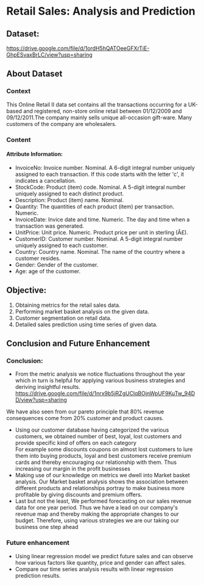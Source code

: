 # Retail Sales: Analysis and Prediction

## Dataset:
https://drive.google.com/file/d/1ordH5hQATOeeGFXrTiE-GhpESvaxBrLC/view?usp=sharing

## About Dataset
### Context
This Online Retail II data set contains all the transactions occurring for a UK-based and registered, non-store online retail between 01/12/2009 and 09/12/2011.The company mainly sells unique all-occasion gift-ware. Many customers of the company are wholesalers.

### Content
#### Attribute Information:

- InvoiceNo: Invoice number. Nominal. A 6-digit integral number uniquely assigned to each transaction. If this code starts with the letter 'c', it indicates a cancellation.
- StockCode: Product (item) code. Nominal. A 5-digit integral number uniquely assigned to each distinct product.
- Description: Product (item) name. Nominal.
- Quantity: The quantities of each product (item) per transaction. Numeric.
- InvoiceDate: Invice date and time. Numeric. The day and time when a transaction was generated.
- UnitPrice: Unit price. Numeric. Product price per unit in sterling (Â£).
- CustomerID: Customer number. Nominal. A 5-digit integral number uniquely assigned to each customer.
- Country: Country name. Nominal. The name of the country where a customer resides.
- Gender: Gender of the customer.
- Age: age of the customer.

## Objective:

1. Obtaining metrics for the retail sales data.
2. Performing market basket analysis on the given data.
3. Customer segmentation on retail data.
4. Detailed sales prediction using time series of given data.

## Conclusion and Future Enhancement

### Conclusion:
- From the metric analysis we notice fluctuations throughout the year which in
turn is helpful for applying various business strategies and deriving insightful
results.<br>
https://drive.google.com/file/d/1nrx9b5jRZgUClqBOjnWpUF9KuTw_94DD/view?usp=sharing

We have also seen from our pareto principle that 80% revenue consequences
come from 20% customer and product causes.
- Using our customer database having categorized the various customers, we
obtained number of best, loyal, lost customers and provide specific kind of
offers on each category<br>
For example some discounts coupons on almost lost customers to lure them
into buying products, loyal and best customers receive premium cards and
thereby encouraging our relationship with them.
Thus increasing our margin in the profit businesses
- Making use of our knowledge on metrics we dwell into Market basket
analysis. Our Market basket analysis shows the association between different
products and relationships portray to make business more profitable by giving
discounts and premium offers.
- Last but not the least, We performed forecasting on our sales revenue data
for one year period. Thus we have a lead on our company's revenue map and
thereby making the appropriate changes to our budget.
Therefore, using various strategies we are our taking our business one step
ahead

### Future enhancement
- Using linear regression model we predict future sales and can observe
how various factors like quantity, price and gender can affect sales.
- Compare our time series analysis results with linear regression
prediction results.
